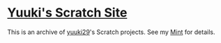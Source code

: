 # [Yuuki's Scratch Site](https://yuukiarchive.github.io/scratch/)

This is an archive of [yuuki29](https://scratch.mit.edu/users/yuuki29/)'s Scratch projects. See my [Mint](https://min.togetter.com/pHYSPky) for details.
